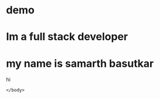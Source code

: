 # demo
<html>
  <head>
    <body>
    <h1 style="">Im a full stack developer </h1>
    <h1>my name is samarth basutkar</h1>
    hi
      
    </body>
  </head>
</html>
